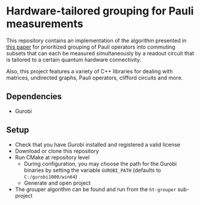 # Hardware-tailored grouping for Pauli measurements

This repository contains an implementation of the algorithm presented in [this paper](https://doi.org/10.48550/arXiv.2203.03646) for prioritized grouping of Pauli operators into commuting subsets that can each be measured simultaneously by a readout circuit that is tailored to a certain quantum hardware connectivity. 

Also, this project features a variety of C++ libraries for dealing with matrices, undirected graphs, Pauli operators, clifford circuits and more. 


## Dependencies

- Gurobi

## Setup
- Check that you have Gurobi installed and registered a valid license
- Download or clone this repository
- Run CMake at repository level
  - During configuration, you may choose the path for the Gurobi binaries by setting the variable `GUROBI_PATH` (defaults to `C:/gurobi1000/win64`)
  - Generate and open project
- The grouper algorithm can be found and run from the `ht-grouper` sub-project
